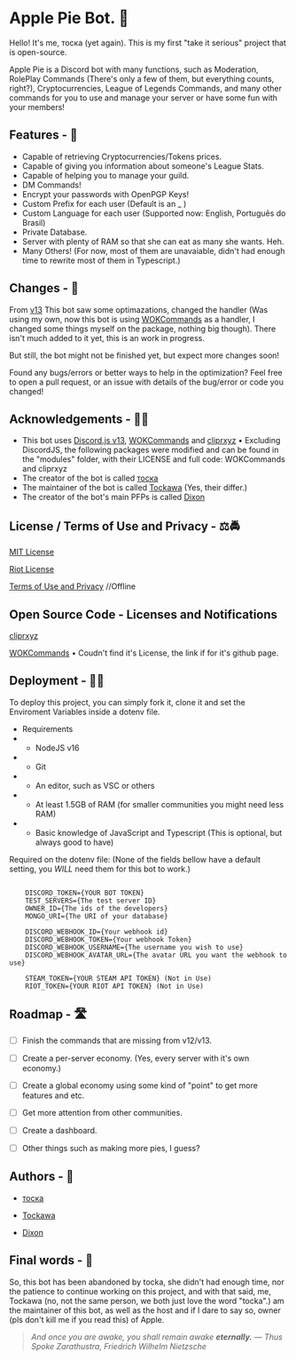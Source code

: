 
# Apple Pie Bot. 🥧

Hello! It's me, тоска (yet again). This is my first "take it serious" project that is open-source.

Apple Pie is a Discord bot with many functions, such as Moderation, RolePlay Commands (There's only a few of them, but everything counts, right?), Cryptocurrencies, League of Legends Commands, and many other commands for you to use and manage your server or have some fun with your members!


## Features  - 🤖

- Capable of retrieving Cryptocurrencies/Tokens prices.
- Capable of giving you information about someone's League Stats.
- Capable of helping you to manage your guild.
- DM Commands!
- Encrypt your passwords with OpenPGP Keys!
- Custom Prefix for each user (Default is an _ )
- Custom Language for each user (Supported now: English, Português do Brasil)
- Private Database.
- Server with plenty of RAM so that she can eat as many she wants. Heh.
- Many Others!
(For now, most of them are unavaiable, didn't had enough time to rewrite most of them in Typescript.)

  
## Changes - 🚀

From [v13](https://github.com/The-Crow-pleb/Apple-Pie-Bot/tree/Apple-Pie-v13) This bot saw some optimazations, changed the handler (Was using my own, now this bot is using [WOKCommands](https://github.com/AlexzanderFlores/WOKCommands) as a handler, I changed some things myself on the package, nothing big though). There isn't much added to it yet, this is an work in progress.

But still, the bot might not be finished yet, but expect more changes soon! 

Found any bugs/errors or better ways to help in the optimization? Feel free to open a pull request, or an issue with details of the bug/error or code you changed!

  
## Acknowledgements - 👨‍🎓

 - This bot uses [Discord.js v13](https://github.com/discordjs/guide), [WOKCommands](https://github.com/AlexzanderFlores/WOKCommands) and [cliprxyz](https://github.com/luisgbr1el/cliprxyz) • Excluding DiscordJS, the following packages were modified and can be found in the "modules" folder, with their LICENSE and full code: WOKCommands and cliprxyz
 - The creator of the bot is called [тоска](https://github.com/The-Crow-pleb)
 - The maintainer of the bot is called [Tockawa](https://github.com/Tockawa/) (Yes, their differ.)
 - The creator of the bot's main PFPs is called [Dixon](https://twitter.com/riickdixon)

  
## License / Terms of Use and Privacy - ⚖🚔

[MIT License](https://github.com/The-Crow-pleb/Apple-Pie-Bot/blob/Apple-Pie-v13/LICENSE)

[Riot License](https://github.com/The-Crow-pleb/Apple-Pie-Bot/blob/Apple-Pie-v13/RIOT-NOTE.md)

[Terms of Use and Privacy](https://www.tockanest.com/terms-of-use-and-privacy) //Offline

## Open Source Code - Licenses and Notifications

[cliprxyz](https://github.com/Tockawa/Apple-Pie-Bot/blob/Apple-TS/modules/cliprxyz/LICENSE)

[WOKCommands](https://github.com/AlexzanderFlores/WOKCommands) • Coudn't find it's License, the link if for it's github page.

## Deployment - 👨‍💻

To deploy this project, you can simply fork it, clone it and set the Enviroment Variables inside a dotenv file.

- Requirements
- - NodeJS v16
- - Git
- - An editor, such as VSC or others
- - At least 1.5GB of RAM (for smaller communities you might need less RAM)
- - Basic knowledge of JavaScript and Typescript (This is optional, but always good to have)

Required on the dotenv file:
(None of the fields bellow have a default setting, you *WILL* need them for this bot to work.)

```
    
    DISCORD_TOKEN={YOUR BOT TOKEN}
    TEST_SERVERS={The test server ID}
    OWNER_ID={The ids of the developers}
    MONGO_URI={The URI of your database}
  
    DISCORD_WEBHOOK_ID={Your webhook id}
    DISCORD_WEBHOOK_TOKEN={Your webhook Token}
    DISCORD_WEBHOOK_USERNAME={The username you wish to use}
    DISCORD_WEBHOOK_AVATAR_URL={The avatar URL you want the webhook to use}
    
    STEAM_TOKEN={YOUR STEAM API TOKEN} (Not in Use)
    RIOT_TOKEN={YOUR RIOT API TOKEN} (Not in Use)
```

  
## Roadmap - 🛣


- [ ] Finish the commands that are missing from v12/v13.

- [ ] Create a per-server economy. (Yes, every server with it's own economy.)

- [ ] Create a global economy using some kind of "point" to get more features and etc.

- [ ] Get more attention from other communities.

- [ ] Create a dashboard.

- [ ] Other things such as making more pies, I guess?

  
## Authors - 🍦

- [тоска](https://github.com/The-Crow-pleb)

- [Tockawa](https://github.com/Tockawa)

- [Dixon](https://twitter.com/riickdixon)

  
 ## Final words - 📖
 
 So, this bot has been abandoned by tocka, she didn't had enough time, nor the patience to continue working on this project, and with that said, me, Tockawa (no, not the same person, we both just love the word "tocka".) am the maintainer of this bot, as well as the host and if I dare to say so, owner (pls don't kill me if you read this) of Apple.
  
>_And once you are awake, you shall remain awake **eternally.**_
>― _Thus Spoke Zarathustra, Friedrich Wilhelm Nietzsche_
